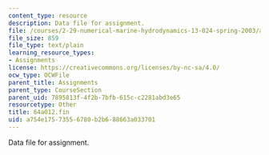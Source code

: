 ```yaml
---
content_type: resource
description: Data file for assignment.
file: /courses/2-29-numerical-marine-hydrodynamics-13-024-spring-2003/a754e17573556780b2b688663a033701_64a012.fin
file_size: 859
file_type: text/plain
learning_resource_types:
- Assignments
license: https://creativecommons.org/licenses/by-nc-sa/4.0/
ocw_type: OCWFile
parent_title: Assignments
parent_type: CourseSection
parent_uid: 7895813f-4f2b-7bfb-615c-c2281abd3e65
resourcetype: Other
title: 64a012.fin
uid: a754e175-7355-6780-b2b6-88663a033701
---
```

Data file for assignment.